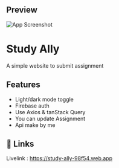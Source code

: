 
## Preview

![App Screenshot](https://i.ibb.co/L8TKr01/Web-capture-8-11-2023-19295-study-ally-11673-firebaseapp-com.jpg)


# Study Ally

A simple  website to submit assignment 


## Features

- Light/dark mode toggle
- Firebase auth
- Use Axios & tanStack Query
- You can update Assignment
- Api make by me


## 🔗 Links
Livelink : https://study-ally-98f54.web.app

